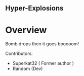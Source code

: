 ## Hyper-Explosions

#  Overview
Bomb drops then it goes booooom!

Contributors: 
- Superkat32 ( Former author )
- Random (Dev)


